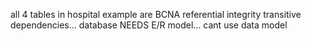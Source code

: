 all 4 tables in hospital example are BCNA
referential integrity
transitive dependencies...
database NEEDS E/R model... cant use data model
